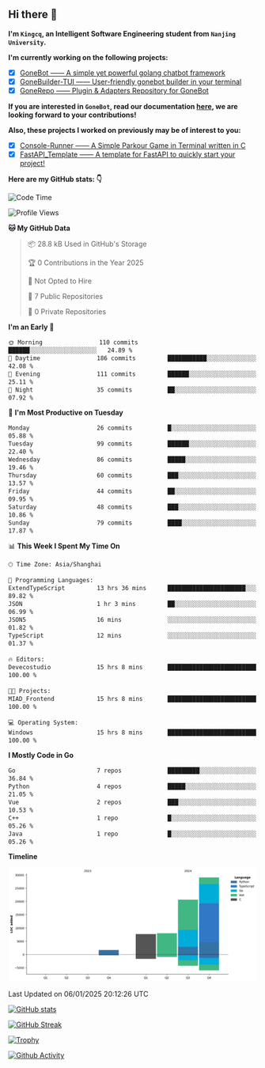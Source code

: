 ## Hi there 👋

**I'm `Kingcq`, an Intelligent Software Engineering student from `Nanjing University`.**

**I'm currently working on the following projects:**

- [x] [GoneBot —— A simple yet powerful golang chatbot framework](https://github.com/gonebot-dev/gonebot)
- [x] [GoneBuilder-TUI —— User-friendly gonebot builder in your terminal](https://github.com/gonebot-dev/gonebuilder-tui)
- [x] [GoneRepo —— Plugin & Adapters Repository for GoneBot](https://github.com/gonebot-dev/gonerepo)

**If you are interested in `GoneBot`, read our documentation [here](https://gonebot-dev.github.io/), we are looking forward to your contributions!**

**Also, these projects I worked on previously may be of interest to you:**

- [x] [Console-Runner —— A Simple Parkour Game in Terminal written in C](https://github.com/Kingcxp/Console-Runners)
- [x] [FastAPI_Template —— A template for FastAPI to quickly start your project!](https://github.com/Kingcxp/FastAPI_Template)

**Here are my GitHub stats: 👇**
<!--START_SECTION:waka-->
![Code Time](http://img.shields.io/badge/Code%20Time-1%2C400%20hrs%2034%20mins-blue)

![Profile Views](http://img.shields.io/badge/Profile%20Views-45-blue)

**🐱 My GitHub Data** 

> 📦 28.8 kB Used in GitHub's Storage 
 > 
> 🏆 0 Contributions in the Year 2025
 > 
> 🚫 Not Opted to Hire
 > 
> 📜 7 Public Repositories 
 > 
> 🔑 0 Private Repositories 
 > 
**I'm an Early 🐤** 

```text
🌞 Morning                110 commits         ██████░░░░░░░░░░░░░░░░░░░   24.89 % 
🌆 Daytime                186 commits         ███████████░░░░░░░░░░░░░░   42.08 % 
🌃 Evening                111 commits         ██████░░░░░░░░░░░░░░░░░░░   25.11 % 
🌙 Night                  35 commits          ██░░░░░░░░░░░░░░░░░░░░░░░   07.92 % 
```
📅 **I'm Most Productive on Tuesday** 

```text
Monday                   26 commits          █░░░░░░░░░░░░░░░░░░░░░░░░   05.88 % 
Tuesday                  99 commits          ██████░░░░░░░░░░░░░░░░░░░   22.40 % 
Wednesday                86 commits          █████░░░░░░░░░░░░░░░░░░░░   19.46 % 
Thursday                 60 commits          ███░░░░░░░░░░░░░░░░░░░░░░   13.57 % 
Friday                   44 commits          ██░░░░░░░░░░░░░░░░░░░░░░░   09.95 % 
Saturday                 48 commits          ███░░░░░░░░░░░░░░░░░░░░░░   10.86 % 
Sunday                   79 commits          ████░░░░░░░░░░░░░░░░░░░░░   17.87 % 
```


📊 **This Week I Spent My Time On** 

```text
🕑︎ Time Zone: Asia/Shanghai

💬 Programming Languages: 
ExtendTypeScript         13 hrs 36 mins      ██████████████████████░░░   89.82 % 
JSON                     1 hr 3 mins         ██░░░░░░░░░░░░░░░░░░░░░░░   06.99 % 
JSON5                    16 mins             ░░░░░░░░░░░░░░░░░░░░░░░░░   01.82 % 
TypeScript               12 mins             ░░░░░░░░░░░░░░░░░░░░░░░░░   01.37 % 

🔥 Editors: 
Devecostudio             15 hrs 8 mins       █████████████████████████   100.00 % 

🐱‍💻 Projects: 
MIAD_Frontend            15 hrs 8 mins       █████████████████████████   100.00 % 

💻 Operating System: 
Windows                  15 hrs 8 mins       █████████████████████████   100.00 % 
```

**I Mostly Code in Go** 

```text
Go                       7 repos             █████████░░░░░░░░░░░░░░░░   36.84 % 
Python                   4 repos             █████░░░░░░░░░░░░░░░░░░░░   21.05 % 
Vue                      2 repos             ███░░░░░░░░░░░░░░░░░░░░░░   10.53 % 
C++                      1 repo              █░░░░░░░░░░░░░░░░░░░░░░░░   05.26 % 
Java                     1 repo              █░░░░░░░░░░░░░░░░░░░░░░░░   05.26 % 
```



**Timeline**

![Lines of Code chart](https://raw.githubusercontent.com/Kingcxp/Kingcxp/main/assets/bar_graph.png)


 Last Updated on 06/01/2025 20:12:26 UTC
<!--END_SECTION:waka-->

[![GitHub stats](https://github-readme-stats.vercel.app/api?username=Kingcxp&show_icons=true&count_private=true&theme=aura&hide_border=true&icon_color=FF4500&text_color=76EE00)](https://github.com/anuraghazra/github-readme-stats)    

[![GitHub Streak](https://github-readme-streak-stats.herokuapp.com/?user=Kingcxp&hide_border=true&theme=catppuccin-macchiato)](https://git.io/streak-stats)

[![Trophy](https://github-profile-trophy.vercel.app/?username=Kingcxp&theme=dracula)](https://github.com/ryo-ma/github-profile-trophy)

[![Github Activity](https://github-readme-activity-graph.vercel.app/graph?username=Kingcxp&theme=tokyo-night&hide_border=true)](https://github.com/ashutosh00710/github-readme-activity-graph)
